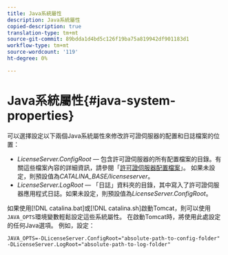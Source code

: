 ```yaml
---
title: Java系統屬性
description: Java系統屬性
copied-description: true
translation-type: tm+mt
source-git-commit: 89bdda1d4bd5c126f19ba75a819942df901183d1
workflow-type: tm+mt
source-wordcount: '119'
ht-degree: 0%

---
```



# Java系統屬性{#java-system-properties}

可以選擇設定以下兩個Java系統屬性來修改許可證伺服器的配置和日誌檔案的位置：

* *LicenseServer.ConfigRoot* — 包含許可證伺服器的所有配置檔案的目錄。有關這些檔案內容的詳細資訊，請參閱「[許可證伺服器配置檔案](../../aaxs-protected-streaming/aaxs-license-server-config-files/aaxs-configuration-directory-structure.md)」。 如果未設定，則預設值為&#x200B;*CATALINA_BASE/licenseserver*。
* *LicenseServer.LogRoot* — 「日誌」資料夾的目錄，其中寫入了許可證伺服器應用程式日誌。如果未設定，則預設值為&#x200B;*LicenseServer.ConfigRoot*。

如果使用[!DNL catalina.bat]或[!DNL catalina.sh]啟動Tomcat，則可以使用`JAVA_OPTS`環境變數輕鬆設定這些系統屬性。 在啟動Tomcat時，將使用此處設定的任何Java選項。 例如，設定：

```
JAVA_OPTS=-DLicenseServer.ConfigRoot="absolute-path-to-config-folder" -DLicenseServer.LogRoot="absolute-path-to-log-folder"
```

